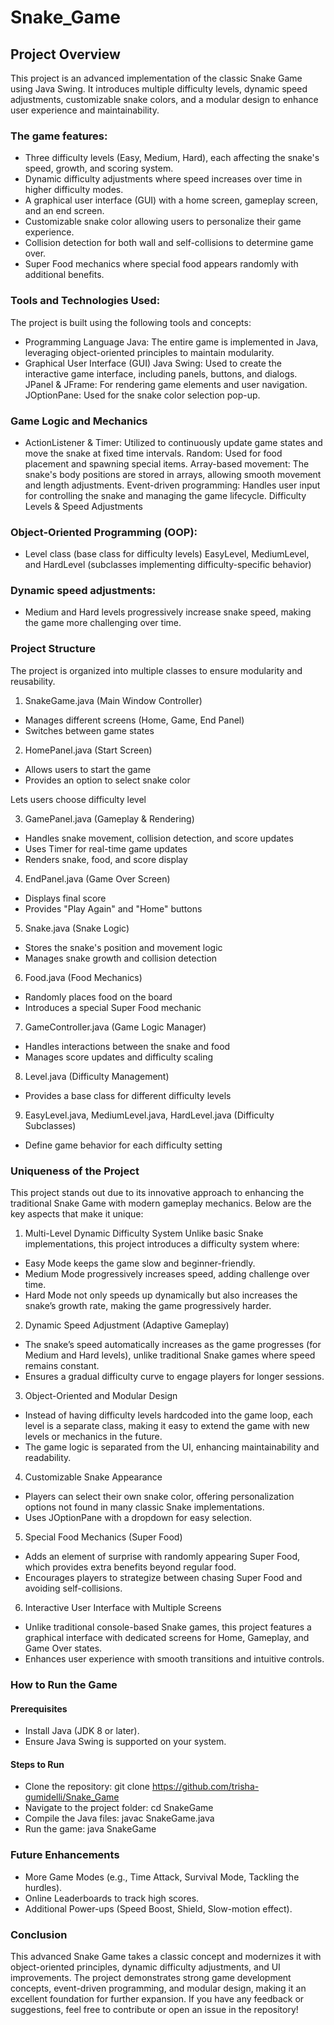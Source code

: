 # Snake_Game
## Project Overview

This project is an advanced implementation of the classic Snake Game using Java Swing. It introduces multiple difficulty levels, dynamic speed adjustments, customizable snake colors, and a modular design to enhance user experience and maintainability. 
### The game features:
- Three difficulty levels (Easy, Medium, Hard), each affecting the snake's speed, growth, and scoring system.
- Dynamic difficulty adjustments where speed increases over time in higher difficulty modes.
- A graphical user interface (GUI) with a home screen, gameplay screen, and an end screen.
- Customizable snake color allowing users to personalize their game experience.
- Collision detection for both wall and self-collisions to determine game over.
- Super Food mechanics where special food appears randomly with additional benefits.

### Tools and Technologies Used:
The project is built using the following tools and concepts:
- Programming Language
  Java: The entire game is implemented in Java, leveraging object-oriented principles to maintain modularity.
- Graphical User Interface (GUI)
  Java Swing: Used to create the interactive game interface, including panels, buttons, and dialogs.
  JPanel & JFrame: For rendering game elements and user navigation.
  JOptionPane: Used for the snake color selection pop-up.

### Game Logic and Mechanics
- ActionListener & Timer: Utilized to continuously update game states and move the snake at fixed time intervals.
  Random: Used for food placement and spawning special items.
  Array-based movement: The snake's body positions are stored in arrays, allowing smooth movement and length adjustments.
  Event-driven programming: Handles user input for controlling the snake and managing the game lifecycle.
  Difficulty Levels & Speed Adjustments

### Object-Oriented Programming (OOP):
- Level class (base class for difficulty levels)
  EasyLevel, MediumLevel, and HardLevel (subclasses implementing difficulty-specific behavior)

### Dynamic speed adjustments:
- Medium and Hard levels progressively increase snake speed, making the game more challenging over time.

### Project Structure
The project is organized into multiple classes to ensure modularity and reusability.
1. SnakeGame.java (Main Window Controller)
- Manages different screens (Home, Game, End Panel)
- Switches between game states

2. HomePanel.java (Start Screen)
- Allows users to start the game
- Provides an option to select snake color

Lets users choose difficulty level

3. GamePanel.java (Gameplay & Rendering)
- Handles snake movement, collision detection, and score updates
- Uses Timer for real-time game updates
- Renders snake, food, and score display

4. EndPanel.java (Game Over Screen)
- Displays final score
- Provides "Play Again" and "Home" buttons

5. Snake.java (Snake Logic)
- Stores the snake's position and movement logic
- Manages snake growth and collision detection

6. Food.java (Food Mechanics)
- Randomly places food on the board
- Introduces a special Super Food mechanic

7. GameController.java (Game Logic Manager)
- Handles interactions between the snake and food
- Manages score updates and difficulty scaling

8. Level.java (Difficulty Management)
- Provides a base class for different difficulty levels

9. EasyLevel.java, MediumLevel.java, HardLevel.java (Difficulty Subclasses)
- Define game behavior for each difficulty setting

### Uniqueness of the Project

This project stands out due to its innovative approach to enhancing the traditional Snake Game with modern gameplay mechanics. Below are the key aspects that make it unique:

1. Multi-Level Dynamic Difficulty System
Unlike basic Snake implementations, this project introduces a difficulty system where:
- Easy Mode keeps the game slow and beginner-friendly.
- Medium Mode progressively increases speed, adding challenge over time.
- Hard Mode not only speeds up dynamically but also increases the snake’s growth rate, making the game progressively harder.

2. Dynamic Speed Adjustment (Adaptive Gameplay)
- The snake’s speed automatically increases as the game progresses (for Medium and Hard levels), unlike traditional Snake games where speed remains constant.
- Ensures a gradual difficulty curve to engage players for longer sessions.

3. Object-Oriented and Modular Design
- Instead of having difficulty levels hardcoded into the game loop, each level is a separate class, making it easy to extend the game with new levels or mechanics in the future.
- The game logic is separated from the UI, enhancing maintainability and readability.

4. Customizable Snake Appearance
- Players can select their own snake color, offering personalization options not found in many classic Snake implementations.
- Uses JOptionPane with a dropdown for easy selection.

5. Special Food Mechanics (Super Food)
- Adds an element of surprise with randomly appearing Super Food, which provides extra benefits beyond regular food.
- Encourages players to strategize between chasing Super Food and avoiding self-collisions.

6. Interactive User Interface with Multiple Screens
- Unlike traditional console-based Snake games, this project features a graphical interface with dedicated screens for Home, Gameplay, and Game Over states.
- Enhances user experience with smooth transitions and intuitive controls.

### How to Run the Game

#### Prerequisites
- Install Java (JDK 8 or later).
- Ensure Java Swing is supported on your system.

#### Steps to Run
- Clone the repository: git clone https://github.com/trisha-gumidelli/Snake_Game
- Navigate to the project folder: cd SnakeGame
- Compile the Java files: javac SnakeGame.java
- Run the game: java SnakeGame

### Future Enhancements
- More Game Modes (e.g., Time Attack, Survival Mode, Tackling the hurdles).
- Online Leaderboards to track high scores.
- Additional Power-ups (Speed Boost, Shield, Slow-motion effect).

### Conclusion
This advanced Snake Game takes a classic concept and modernizes it with object-oriented principles, dynamic difficulty adjustments, and UI improvements. The project demonstrates strong game development concepts, event-driven programming, and modular design, making it an excellent foundation for further expansion.
If you have any feedback or suggestions, feel free to contribute or open an issue in the repository!

